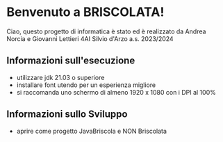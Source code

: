 # Benvenuto a BRISCOLATA!
Ciao, questo progetto di informatica è stato ed è realizzato da Andrea Norcia e Giovanni Lettieri 4AI Silvio d'Arzo a.s. 2023/2024

## Informazioni sull'esecuzione
- utilizzare jdk 21.03 o superiore
- installare font utendo per un esperienza migliore
- si raccomanda uno schermo di almeno 1920 x 1080 con i DPI al 100%

## Informazioni sullo Sviluppo
- aprire come progetto JavaBriscola e NON Briscolata
